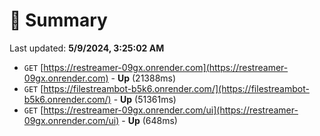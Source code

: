 # 📖 Summary
Last updated: **5/9/2024, 3:25:02 AM**

- `GET` [https://restreamer-09gx.onrender.com](https://restreamer-09gx.onrender.com) - **Up** (21388ms)
- `GET` [https://filestreambot-b5k6.onrender.com/](https://filestreambot-b5k6.onrender.com/) - **Up** (51361ms)
- `GET` [https://restreamer-09gx.onrender.com/ui](https://restreamer-09gx.onrender.com/ui) - **Up** (648ms)
